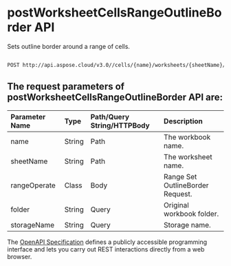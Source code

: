 # **postWorksheetCellsRangeOutlineBorder API**

Sets outline border around a range of cells. 

```bash

POST http://api.aspose.cloud/v3.0//cells/{name}/worksheets/{sheetName}/ranges/outlineBorder

```

## The request parameters of **postWorksheetCellsRangeOutlineBorder** API are: 

| Parameter Name | Type | Path/Query String/HTTPBody | Description | 
| :- | :- | :- |:- | 
|name|String|Path|The workbook name.|
|sheetName|String|Path|The worksheet name.|
|rangeOperate|Class|Body|Range Set OutlineBorder Request.|
|folder|String|Query|Original workbook folder.|
|storageName|String|Query|Storage name.|


The [OpenAPI Specification](https://reference.aspose.cloud/cells/#/RangesController/PostWorksheetCellsRangeOutlineBorder) defines a publicly accessible programming interface and lets you carry out REST interactions directly from a web browser.
